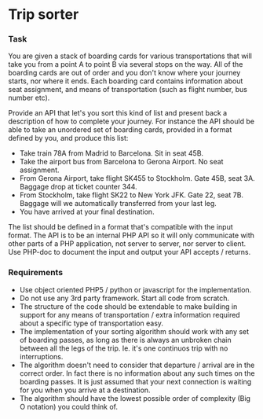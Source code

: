 # Trip sorter

### Task
You are given a stack of boarding cards for various transportations that will take you from a
point A to point B via several stops on the way. All of the boarding cards are out of order and
you don't know where your journey starts, nor where it ends. Each boarding card contains
information about seat assignment, and means of transportation (such as flight number, bus
number etc).

Provide an API that let's you sort this kind of list and present back a description of how to
complete your journey. For instance the API should be able to take an unordered set of boarding
cards, provided in a format defined by you, and produce this list:

- Take train 78A from Madrid to Barcelona. Sit in seat 45B.
- Take the airport bus from Barcelona to Gerona Airport. No seat assignment.
- From Gerona Airport, take flight SK455 to Stockholm. Gate 45B, seat 3A. Baggage drop at ticket counter 344.
- From Stockholm, take flight SK22 to New York JFK. Gate 22, seat 7B. Baggage will we automatically transferred from your last leg.
- You have arrived at your final destination.

The list should be defined in a format that's compatible with the input format.
The API is to be an internal PHP API so it will only communicate with other parts of a PHP
application, not server to server, nor server to client. Use PHP-doc to document the input and
output your API accepts / returns.

### Requirements
- Use object oriented PHP5 / python or javascript for the implementation.
- Do not use any 3rd party framework. Start all code from scratch.
- The structure of the code should be extendable to make building in support for any means of transportation / extra information required about a specific type of transportation easy.
- The implementation of your sorting algorithm should work with any set of boarding passes, as long as there is always an unbroken chain between all the legs of the trip. Ie. it's one continuos trip with no interruptions.
- The algorithm doesn't need to consider that departure / arrival are in the correct order. In fact there is no information about any such times on the boarding passes. It is just assumed that your next connection is waiting for you when you arrive at a destination.
- The algorithm should have the lowest possible order of complexity (Big O notation) you could think of.
